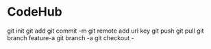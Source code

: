 # CodeHub
git init
git add
git commit -m
git remote add url
key
git push
git pull
git branch feature-a
git branch -a
git checkout -
